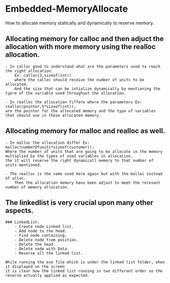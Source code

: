 # Embedded-MemoryAllocate
How to allocate memory statically and dynamically to reserve memory.

## Allocating memory for calloc and then adjuct the allocation with more memory using the realloc allocation.
    - In calloc good to understand what are the parameters used to reach the right allocation. 
        Ex: calloc(3,sizeof(int))
        where the calloc should receive the number of units to be allocated.
        And the size that can be intialize dynamically by mentioning the typre of the variable used throughout the allocation.

    - In realloc the allocation fiffere where the parameters Ex: realloc(pointer,5*sizeof(int));
    are the pointer for the allocated memory and the type of variables that should use in those allocated memory.


## Allocating memory for malloc and realloc as well.
    - In malloc the allocation differ Ex:  malloc(numberOfunits*sizeof(customer));
    Where the number of units that are going to be allocate in the memory multiplied by the types of used variables in allocation,
    the it will reserve the right dynamicall memory to that number of units mentioned.

    - The realloc is the same used here again but with the malloc instead of alloc.
        Then the allocation memory have been adjust to meet the relevant number of memory allocation.

## The linkedlist is very crucial upon many other aspects.
    ### LinkedList:
        - Create node Linked list.
        - Add node to the head.
        - Find node containing.
        - Delete node from position.
        - Delete the head.
        - Delete node with Data.
        - Reverse all the linked list.
    
    While running the exe file which is under the linked list folder, when it displayed on the screen 
    it is clear how the linked list running in two different order so the reverse actually applied as expected.
